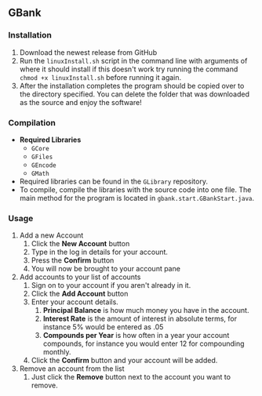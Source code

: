 ## GBank

### Installation
1. Download the newest release from GitHub
2. Run the `linuxInstall.sh` script in the command line with arguments of where it should install
 if this doesn't work try running the command `chmod +x linuxInstall.sh` before running it again.
3. After the installation completes the program should be copied over to the directory specified.
 You can delete the folder that was downloaded as the source and enjoy the software!
 
### Compilation
* **Required Libraries**
  * `GCore`
  * `GFiles`
  * `GEncode`
  * `GMath`
* Required libraries can be found in the `GLibrary` repository.
* To compile, compile the libraries with the source code into one file. The main method for the program
 is located in `gbank.start.GBankStart.java`.
 
### Usage
1. Add a new Account
   1. Click the **New Account** button
   1. Type in the log in details for your account.
   1. Press the **Confirm** button
   1. You will now be brought to your account pane
1. Add accounts to your list of accounts
   1. Sign on to your account if you aren't already in it.
   1. Click the **Add Account** button
   1. Enter your account details.
      1. **Principal Balance** is how much money you have in the account.
      1. **Interest Rate** is the amount of interest in absolute terms, for instance 5% would be entered as .05
      1. **Compounds per Year** is how often in a year your account compounds, for instance you would enter 12 for compounding monthly.
   1. Click the **Confirm** button and your account will be added.
1. Remove an account from the list
   1. Just click the **Remove** button next to the account you want to remove.